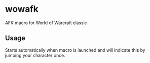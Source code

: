 # wowafk
AFK macro for World of Warcraft classic


## Usage
Starts automatically when macro is launched and will indicate this by jumping your character once.
